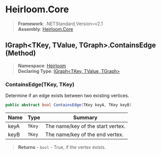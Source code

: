 # Heirloom.Core

> **Framework**: .NETStandard,Version=v2.1  
> **Assembly**: [Heirloom.Core][0]

## IGraph\<TKey, TValue, TGraph>.ContainsEdge (Method)

> **Namespace**: [Heirloom][0]  
> **Declaring Type**: [IGraph\<TKey, TValue, TGraph>][1]

### ContainsEdge(TKey, TKey)

Determine if an edge exists between two existing vertices.

```cs
public abstract bool ContainsEdge(TKey keyA, TKey keyB)
```

| Name | Type   | Summary                           |
|------|--------|-----------------------------------|
| keyA | `TKey` | The name/key of the start vertex. |
| keyB | `TKey` | The name/key of the end vertex.   |

> **Returns** - `bool` - True, if the vertex exists.

[0]: ../../../Heirloom.Core.md
[1]: ../IGraph[TKey,TValue,TGraph].md
